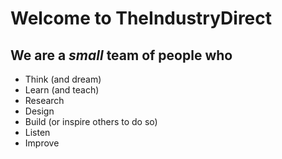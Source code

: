 # Welcome to TheIndustryDirect

## We are a *small* team of people who
* Think (and dream)
* Learn (and teach)
* Research
* Design 
* Build (or inspire others to do so)
* Listen
* Improve

